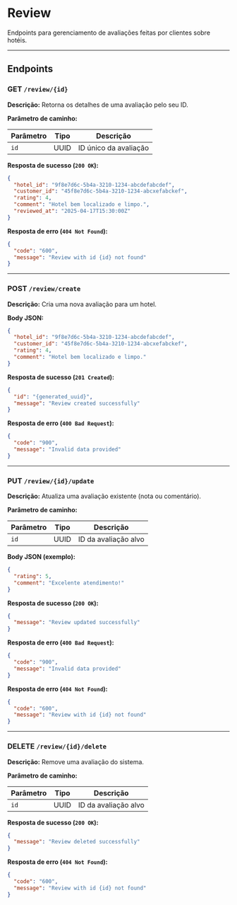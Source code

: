 # Review
Endpoints para gerenciamento de avaliações feitas por clientes sobre hotéis.

---

## Endpoints

### GET `/review/{id}`

**Descrição:** Retorna os detalhes de uma avaliação pelo seu ID.

**Parâmetro de caminho:**

| Parâmetro | Tipo | Descrição             |
|-----------|------|-----------------------|
| `id`      | UUID | ID único da avaliação |

**Resposta de sucesso (`200 OK`):**

```json
{
  "hotel_id": "9f8e7d6c-5b4a-3210-1234-abcdefabcdef",
  "customer_id": "45f8e7d6c-5b4a-3210-1234-abcxefabckef",
  "rating": 4,
  "comment": "Hotel bem localizado e limpo.",
  "reviewed_at": "2025-04-17T15:30:00Z"
}
```

**Resposta de erro (`404 Not Found`):**

```json
{
  "code": "600",
  "message": "Review with id {id} not found"
}
```

---

### POST `/review/create`

**Descrição:** Cria uma nova avaliação para um hotel.

**Body JSON:**

```json
{
  "hotel_id": "9f8e7d6c-5b4a-3210-1234-abcdefabcdef",
  "customer_id": "45f8e7d6c-5b4a-3210-1234-abcxefabckef",
  "rating": 4,
  "comment": "Hotel bem localizado e limpo."
}
```

**Resposta de sucesso (`201 Created`):**

```json
{
  "id": "{generated_uuid}",
  "message": "Review created successfully"
}
```

**Resposta de erro (`400 Bad Request`):**

```json
{
  "code": "900",
  "message": "Invalid data provided"
}
```

---

### PUT `/review/{id}/update`

**Descrição:** Atualiza uma avaliação existente (nota ou comentário).

**Parâmetro de caminho:**

| Parâmetro | Tipo | Descrição             |
|-----------|------|-----------------------|
| `id`      | UUID | ID da avaliação alvo  |

**Body JSON (exemplo):**

```json
{
  "rating": 5,
  "comment": "Excelente atendimento!"
}
```

**Resposta de sucesso (`200 OK`):**

```json
{
  "message": "Review updated successfully"
}
```

**Resposta de erro (`400 Bad Request`):**

```json
{
  "code": "900",
  "message": "Invalid data provided"
}
```

**Resposta de erro (`404 Not Found`):**

```json
{
  "code": "600",
  "message": "Review with id {id} not found"
}
```

---

### DELETE `/review/{id}/delete`

**Descrição:** Remove uma avaliação do sistema.

**Parâmetro de caminho:**

| Parâmetro | Tipo | Descrição             |
|-----------|------|-----------------------|
| `id`      | UUID | ID da avaliação alvo  |

**Resposta de sucesso (`200 OK`):**

```json
{
  "message": "Review deleted successfully"
}
```

**Resposta de erro (`404 Not Found`):**

```json
{
  "code": "600",
  "message": "Review with id {id} not found"
}
```